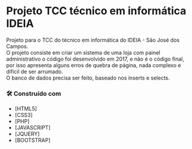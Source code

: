 # Projeto TCC técnico em informática IDEIA

Projeto para o TCC do técnico em informática do IDEIA - São José dos Campos.
<br>O projeto consiste em criar um sistema de uma loja com painel administrativo o código foi desenvolvido em 2017, e não é o código final, por isso apresenta alguns erros de quebra de página,
nada complexo e dificil de ser arrumado.
<br>O banco de dados precisa ser feito, baseado nos inserts e selects.


### 🛠️ Construído com

* [HTML5]
* [CSS3]
* [PHP]
* [JAVASCRIPT]
* [JQUERY]
* [BOOTSTRAP]
